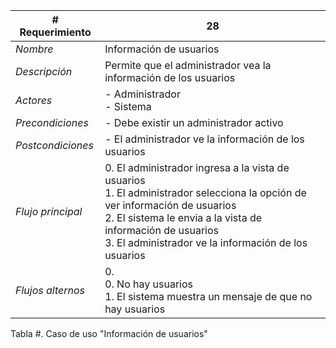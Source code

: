 |# Requerimiento|28 |
|-|-|
| *Nombre*|Información de usuarios
| *Descripción*| Permite que el administrador vea la información de los usuarios |
|*Actores*| - Administrador<br> - Sistema
|*Precondiciones*| - Debe existir un administrador activo
|*Postcondiciones*| - El administrador ve la información de los usuarios
|*Flujo principal*|0.  El administrador ingresa a la vista de usuarios<br>1.  El administrador selecciona la opción de ver información de usuarios<br>2.  El sistema le envia a la vista de información de usuarios<br>3.  El administrador ve la información de los usuarios
|*Flujos alternos*|0. <br> 0. No hay usuarios<br>1. El sistema muestra un mensaje de que no hay usuarios

Tabla #. Caso de uso "Información de usuarios"
